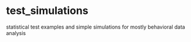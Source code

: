 # test_simulations
statistical test examples and simple simulations for mostly behavioral data analysis
